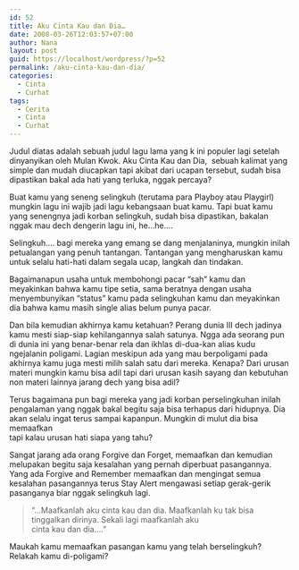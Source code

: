 ```yaml
---
id: 52
title: Aku Cinta Kau dan Dia…
date: 2008-03-26T12:03:57+07:00
author: Nana
layout: post
guid: https://localhost/wordpress/?p=52
permalink: /aku-cinta-kau-dan-dia/
categories:
  - Cinta
  - Curhat
tags:
  - Cerita
  - Cinta
  - Curhat
---
```

Judul diatas adalah sebuah judul lagu lama yang k ini populer lagi setelah dinyanyikan oleh Mulan Kwok. Aku Cinta Kau dan Dia,  sebuah kalimat yang simple dan mudah diucapkan tapi akibat dari ucapan tersebut, sudah bisa dipastikan bakal ada hati yang terluka, nggak percaya?

Buat kamu yang seneng selingkuh (terutama para Playboy atau Playgirl) mungkin lagu ini wajib jadi lagu kebangsaan buat kamu. Tapi buat kamu yang senengnya jadi korban selingkuh, sudah bisa dipastikan, bakalan nggak mau dech dengerin lagu ini, he…he….

Selingkuh…. bagi mereka yang emang se dang menjalaninya, mungkin inilah petualangan yang penuh tantangan. Tantangan yang mengharuskan kamu untuk selalu hati-hati dalam segala ucap, langkah dan tindakan.

Bagaimanapun usaha untuk membohongi pacar “sah” kamu dan meyakinkan bahwa kamu tipe setia, sama beratnya dengan usaha menyembunyikan “status” kamu pada selingkuhan kamu dan meyakinkan dia bahwa kamu masih single alias belum punya pacar.

Dan bila kemudian akhirnya kamu ketahuan? Perang dunia III dech jadinya kamu mesti siap-siap kehilangannya salah satunya. Ngga ada seorang pun di dunia ini yang benar-benar rela dan ikhlas di-dua-kan alias kudu ngejalanin poligami. Lagian meskipun ada yang mau berpoligami pada akhirnya kamu juga mesti milih salah satu dari mereka. Kenapa? Dari urusan materi mungkin kamu bisa adil tapi dari urusan kasih sayang dan kebutuhan non materi lainnya jarang dech yang bisa adil?

Terus bagaimana pun bagi mereka yang jadi korban perselingkuhan inilah pengalaman yang nggak bakal begitu saja bisa terhapus dari hidupnya. Dia akan selalu ingat terus sampai kapanpun. Mungkin di mulut dia bisa memaafkan  
tapi kalau urusan hati siapa yang tahu?

Sangat jarang ada orang Forgive dan Forget, memaafkan dan kemudian melupakan begitu saja kesalahan yang pernah diperbuat pasangannya. Yang ada Forgive and Remember memaafkan dan mengingat semua kesalahan pasangannya terus Stay Alert mengawasi setiap gerak-gerik pasanganya biar nggak selingkuh lagi.

> “…Maafkanlah aku cinta kau dan dia. Maafkanlah ku tak bisa tinggalkan dirinya. Sekali lagi maafkanlah aku  
> cinta kau dan dia….”

Maukah kamu memaafkan pasangan kamu yang telah berselingkuh? Relakah kamu di-poligami?